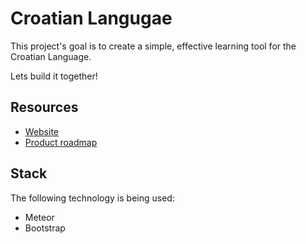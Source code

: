 Croatian Langugae
=======

This project's goal is to create a simple, effective learning tool for the Croatian Language.

Lets build it together!

Resources
-----

* [Website](http://croatianlanguage.meteor.com)
* [Product roadmap](https://trello.com/b/rmg0nfvI/croatian-language-app)

Stack
-----

The following technology is being used:

* Meteor
* Bootstrap
 
